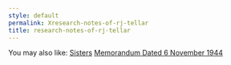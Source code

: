 ```yaml
---
style: default
permalink: Xresearch-notes-of-rj-tellar
title: research-notes-of-rj-tellar
---
```

You may also like:
[Sisters](http://scp-wiki.net/sisters)
[Memorandum Dated 6 November 1944](http://scp-wiki.net/memorandum-dated-6-november-1944)